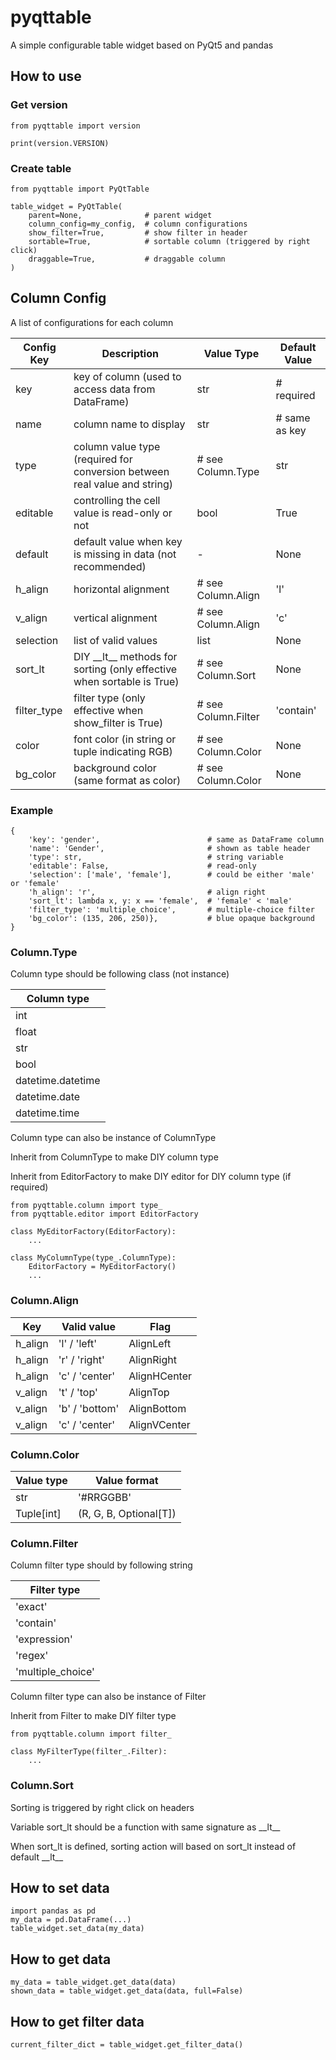 # pyqttable

A simple configurable table widget based on PyQt5 and pandas

## How to use

### Get version
```
from pyqttable import version

print(version.VERSION)
```
### Create table
```
from pyqttable import PyQtTable

table_widget = PyQtTable(
    parent=None,              # parent widget
    column_config=my_config,  # column configurations
    show_filter=True,         # show filter in header
    sortable=True,            # sortable column (triggered by right click)
    draggable=True,           # draggable column
)
```

## Column Config
A list of configurations for each column

| Config Key | Description | Value Type | Default Value |
| --- | --- | --- | --- |
| key | key of column (used to access data from DataFrame) | str | # required |
| name | column name to display | str | # same as key |
| type | column value type (required for conversion between real value and string) | # see Column.Type | str |
| editable | controlling the cell value is read-only or not | bool | True |
| default | default value when key is missing in data (not recommended) | - | None |
| h_align | horizontal alignment | # see Column.Align | 'l' |
| v_align | vertical alignment | # see Column.Align | 'c' |
| selection | list of valid values | list | None |
| sort_lt |  DIY \_\_lt\_\_ methods for sorting (only effective when sortable is True) | # see Column.Sort | None |
| filter_type | filter type (only effective when show_filter is True) | # see Column.Filter | 'contain' |
| color | font color (in string or tuple indicating RGB) | # see Column.Color | None |
| bg_color | background color (same format as color) | # see Column.Color | None |

### Example
```
{
    'key': 'gender',                        # same as DataFrame column
    'name': 'Gender',                       # shown as table header
    'type': str,                            # string variable
    'editable': False,                      # read-only
    'selection': ['male', 'female'],        # could be either 'male' or 'female'
    'h_align': 'r',                         # align right
    'sort_lt': lambda x, y: x == 'female',  # 'female' < 'male'
    'filter_type': 'multiple_choice',       # multiple-choice filter
    'bg_color': (135, 206, 250)},           # blue opaque background
}
```

### Column.Type
Column type should be following class (not instance)

| Column type |
| --- |
| int |
| float |
| str |
| bool |
| datetime.datetime |
| datetime.date |
| datetime.time |

Column type can also be instance of ColumnType

Inherit from ColumnType to make DIY column type

Inherit from EditorFactory to make DIY editor for DIY column type (if required)
```
from pyqttable.column import type_
from pyqttable.editor import EditorFactory

class MyEditorFactory(EditorFactory):
    ...

class MyColumnType(type_.ColumnType):
    EditorFactory = MyEditorFactory()
    ...
```
 
### Column.Align

| Key | Valid value | Flag |
| --- | --- | --- |
| h_align | 'l' / 'left' | AlignLeft |
| h_align | 'r' / 'right' | AlignRight |
| h_align | 'c' / 'center' | AlignHCenter |
| v_align | 't' / 'top' | AlignTop |
| v_align | 'b' / 'bottom' | AlignBottom |
| v_align | 'c' / 'center' | AlignVCenter |

### Column.Color

| Value type | Value format |
| --- | --- |
| str | '#RRGGBB' |
| Tuple[int] | (R, G, B, Optional[T]) |

### Column.Filter
Column filter type should by following string

| Filter type |
| --- |
| 'exact' |
| 'contain' |  
| 'expression' |
| 'regex' |
| 'multiple_choice' |

Column filter type can also be instance of Filter

Inherit from Filter to make DIY filter type
```
from pyqttable.column import filter_

class MyFilterType(filter_.Filter):
    ...
```

### Column.Sort
Sorting is triggered by right click on headers

Variable sort_lt should be a function with same signature as \_\_lt\_\_

When sort_lt is defined, sorting action will based on sort_lt instead of default \_\_lt\_\_

## How to set data
```
import pandas as pd
my_data = pd.DataFrame(...)
table_widget.set_data(my_data)
```

## How to get data
```
my_data = table_widget.get_data(data)
shown_data = table_widget.get_data(data, full=False)
```

## How to get filter data
```
current_filter_dict = table_widget.get_filter_data()
```
